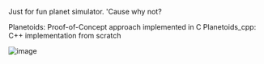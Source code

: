 Just for fun planet simulator. 'Cause why not?

Planetoids:         Proof-of-Concept approach implemented in C
Planetoids_cpp:     C++ implementation from scratch

![image](https://github.com/user-attachments/assets/ecdeb2f5-dfb1-47c4-b233-49c3a6df1102)
